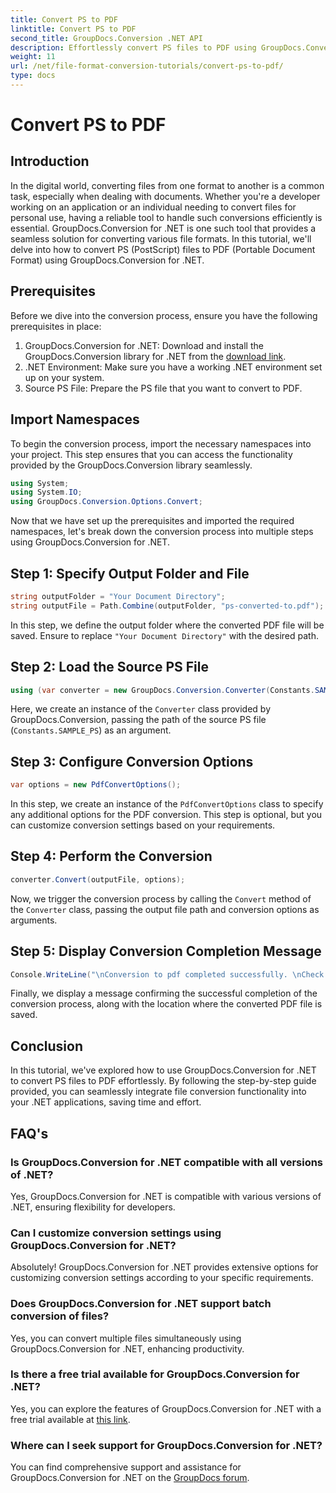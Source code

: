```yaml
---
title: Convert PS to PDF
linktitle: Convert PS to PDF
second_title: GroupDocs.Conversion .NET API
description: Effortlessly convert PS files to PDF using GroupDocs.Conversion for .NET. Seamlessly integrate file conversion functionality into your .NET applications.
weight: 11
url: /net/file-format-conversion-tutorials/convert-ps-to-pdf/
type: docs
---
```

# Convert PS to PDF

## Introduction
In the digital world, converting files from one format to another is a common task, especially when dealing with documents. Whether you're a developer working on an application or an individual needing to convert files for personal use, having a reliable tool to handle such conversions efficiently is essential. GroupDocs.Conversion for .NET is one such tool that provides a seamless solution for converting various file formats. In this tutorial, we'll delve into how to convert PS (PostScript) files to PDF (Portable Document Format) using GroupDocs.Conversion for .NET.
## Prerequisites
Before we dive into the conversion process, ensure you have the following prerequisites in place:
1. GroupDocs.Conversion for .NET: Download and install the GroupDocs.Conversion library for .NET from the [download link](https://releases.groupdocs.com/conversion/net/).
2. .NET Environment: Make sure you have a working .NET environment set up on your system.
3. Source PS File: Prepare the PS file that you want to convert to PDF.

## Import Namespaces
To begin the conversion process, import the necessary namespaces into your project. This step ensures that you can access the functionality provided by the GroupDocs.Conversion library seamlessly.

```csharp
using System;
using System.IO;
using GroupDocs.Conversion.Options.Convert;
```

Now that we have set up the prerequisites and imported the required namespaces, let's break down the conversion process into multiple steps using GroupDocs.Conversion for .NET.
## Step 1: Specify Output Folder and File
```csharp
string outputFolder = "Your Document Directory";
string outputFile = Path.Combine(outputFolder, "ps-converted-to.pdf");
```
In this step, we define the output folder where the converted PDF file will be saved. Ensure to replace `"Your Document Directory"` with the desired path.
## Step 2: Load the Source PS File
```csharp
using (var converter = new GroupDocs.Conversion.Converter(Constants.SAMPLE_PS))
```
Here, we create an instance of the `Converter` class provided by GroupDocs.Conversion, passing the path of the source PS file (`Constants.SAMPLE_PS`) as an argument.
## Step 3: Configure Conversion Options
```csharp
var options = new PdfConvertOptions();
```
In this step, we create an instance of the `PdfConvertOptions` class to specify any additional options for the PDF conversion. This step is optional, but you can customize conversion settings based on your requirements.
## Step 4: Perform the Conversion
```csharp
converter.Convert(outputFile, options);
```
Now, we trigger the conversion process by calling the `Convert` method of the `Converter` class, passing the output file path and conversion options as arguments.
## Step 5: Display Conversion Completion Message
```csharp
Console.WriteLine("\nConversion to pdf completed successfully. \nCheck output in {0}", outputFolder);
```
Finally, we display a message confirming the successful completion of the conversion process, along with the location where the converted PDF file is saved.

## Conclusion
In this tutorial, we've explored how to use GroupDocs.Conversion for .NET to convert PS files to PDF effortlessly. By following the step-by-step guide provided, you can seamlessly integrate file conversion functionality into your .NET applications, saving time and effort.
## FAQ's
### Is GroupDocs.Conversion for .NET compatible with all versions of .NET?
Yes, GroupDocs.Conversion for .NET is compatible with various versions of .NET, ensuring flexibility for developers.
### Can I customize conversion settings using GroupDocs.Conversion for .NET?
Absolutely! GroupDocs.Conversion for .NET provides extensive options for customizing conversion settings according to your specific requirements.
### Does GroupDocs.Conversion for .NET support batch conversion of files?
Yes, you can convert multiple files simultaneously using GroupDocs.Conversion for .NET, enhancing productivity.
### Is there a free trial available for GroupDocs.Conversion for .NET?
Yes, you can explore the features of GroupDocs.Conversion for .NET with a free trial available at [this link](https://releases.groupdocs.com/).
### Where can I seek support for GroupDocs.Conversion for .NET?
You can find comprehensive support and assistance for GroupDocs.Conversion for .NET on the [GroupDocs forum](https://forum.groupdocs.com/c/conversion/11).
